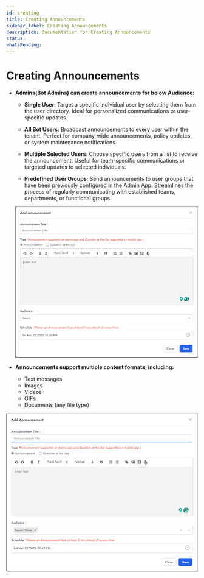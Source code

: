 ```yaml
---
id: creating
title: Creating Announcements
sidebar_label: Creating Announcements
description: Documentation for Creating Announcements
status: 
whatsPending: 
---
```


# Creating Announcements

- **Admins(Bot Admins) can create announcements for below Audience:**
  - **Single User**: Target a specific individual user by selecting them from the user directory. Ideal for personalized communications or user-specific updates.

  - **All Bot Users**: Broadcast announcements to every user within the tenant. Perfect for company-wide announcements, policy updates, or system maintenance notifications.
  
  - **Multiple Selected Users**: Choose specific users from a list to receive the announcement. Useful for team-specific communications or targeted updates to selected individuals.
  
  - **Predefined User Groups**: Send announcements to user groups that have been previously configured in the Admin App. Streamlines the process of regularly communicating with established teams, departments, or functional groups.


  ![Create Announcement](../../static/img/Announcements/Create_Announcement.png)


- **Announcements support multiple content formats, including:**
  - Text messages
  - Images
  - Videos
  - GIFs
  - Documents (any file type)


![Group Announcement](../../static/img/Announcements/Group_Announcement.png)
